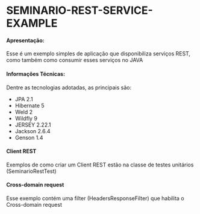 SEMINARIO-REST-SERVICE-EXAMPLE
================================

#### Apresentação:

Esse é um exemplo simples de aplicação que disponibiliza serviços REST, como também como consumir esses serviços no JAVA

#### Informações Técnicas:

Dentre as tecnologias adotadas, as principais são:

- JPA 2.1
- Hibernate 5
- Weld 2
- Wildfly 9
- JERSEY 2.22.1
- Jackson 2.6.4
- Genson 1.4

#### Client REST

Exemplos de como criar um Client REST estão na classe de testes unitários (SeminarioRestTest)

#### Cross-domain request 

Esse exemplo contém uma filter (HeadersResponseFilter) que habilita o Cross-domain request